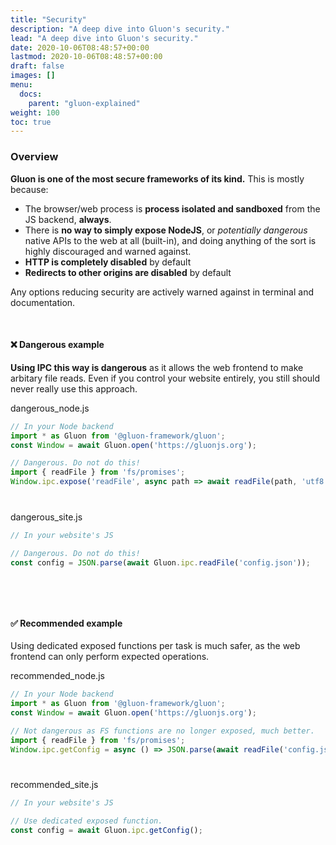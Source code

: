 ```yaml
---
title: "Security"
description: "A deep dive into Gluon's security."
lead: "A deep dive into Gluon's security."
date: 2020-10-06T08:48:57+00:00
lastmod: 2020-10-06T08:48:57+00:00
draft: false
images: []
menu:
  docs:
    parent: "gluon-explained"
weight: 100
toc: true
---
```


### Overview

**Gluon is one of the most secure frameworks of its kind.** This is mostly because:
- The browser/web process is **process isolated and sandboxed** from the JS backend, **always**.
- There is **no way to simply expose NodeJS**, or *potentially dangerous* native APIs to the web at all (built-in), and doing anything of the sort is highly discouraged and warned against.
- **HTTP is completely disabled** by default
- **Redirects to other origins are disabled** by default

Any options reducing security are actively warned against in terminal and documentation.

<br>

#### ❌ Dangerous example

**Using IPC this way is dangerous** as it allows the web frontend to make arbitary file reads. Even if you control your website entirely, you still should never really use this approach.

<div class="glow" style="--glow-hue: 320">
<div class="filename">dangerous_node.js</div>

```js
// In your Node backend
import * as Gluon from '@gluon-framework/gluon';
const Window = await Gluon.open('https://gluonjs.org');

// Dangerous. Do not do this!
import { readFile } from 'fs/promises';
Window.ipc.expose('readFile', async path => await readFile(path, 'utf8'));
```

</div>

<div style="margin-bottom: 40px"></div>

<div class="glow" style="--glow-hue: 220">
<div class="filename">dangerous_site.js</div>

```js
// In your website's JS

// Dangerous. Do not do this!
const config = JSON.parse(await Gluon.ipc.readFile('config.json'));
```

</div>

<div style="margin-bottom: 80px"></div>

#### ✅ Recommended example

Using dedicated exposed functions per task is much safer, as the web frontend can only perform expected operations.

<div class="glow" style="--glow-hue: 320">
<div class="filename">recommended_node.js</div>

```js
// In your Node backend
import * as Gluon from '@gluon-framework/gluon';
const Window = await Gluon.open('https://gluonjs.org');

// Not dangerous as FS functions are no longer exposed, much better.
import { readFile } from 'fs/promises';
Window.ipc.getConfig = async () => JSON.parse(await readFile('config.json', 'utf8'));
```

</div>

<div style="margin-bottom: 40px"></div>

<div class="glow" style="--glow-hue: 220">
<div class="filename">recommended_site.js</div>

```js
// In your website's JS

// Use dedicated exposed function.
const config = await Gluon.ipc.getConfig();
```

</div>
